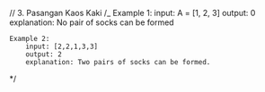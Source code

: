 // 3. Pasangan Kaos Kaki
/\_
Example 1:
input: A = [1, 2, 3]
output: 0
explanation: No pair of socks can be formed

    Example 2:
    	input: [2,2,1,3,3]
    	output: 2
    	explanation: Two pairs of socks can be formed.

\*/
